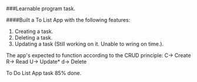 ###Learnable program task.

####Built a To List App with the following features:
1. Creating a task.
2. Deleting a task.
3. Updating a task (Still working on it. Unable to wring on time.).

The app's expected to function according to the CRUD principle:
C-> Create
R-> Read
U-> Update*
d-> Delete

To Do List App task 85% done.